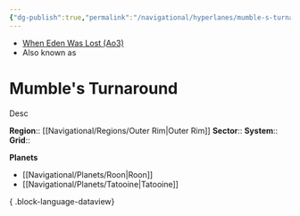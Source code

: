 ```yaml
---
{"dg-publish":true,"permalink":"/navigational/hyperlanes/mumble-s-turnaround/","tags":["map","outerrim","hyperlane","unfinished"],"noteIcon":"saber1"}
---
```


- [When Eden Was Lost (Ao3)](https://archiveofourown.org/works/19334440)
- Also known as 
# Mumble's Turnaround
Desc

**Region**::  [[Navigational/Regions/Outer Rim\|Outer Rim]]
**Sector**::
**System**::
**Grid**::

**Planets**
- [[Navigational/Planets/Roon\|Roon]]
- [[Navigational/Planets/Tatooine\|Tatooine]]

{ .block-language-dataview}